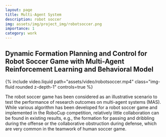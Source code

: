 ```yaml
---
layout: page
title: Multi-Agent System
description: robot soccer
img: assets/img/project_img/robotsoccer.png
importance: 1
category: work
---
```


## Dynamic Formation Planning and Control for Robot Soccer Game with Multi-Agent Reinforcement Learning and Behavioral Model

{% include video.liquid path="assets/video/robotsoccer.mp4" class="img-fluid rounded z-depth-1" controls=true %}

The robot soccer game has been considered as an illustrative scenario to test the performance of research outcomes on multi-agent systems (MAS). While various algorithm has been developed for a robot soccer game and implemented in the RoboCup competition, relatively little collaboration can be found in existing results, e.g., the formation for passing and dribbling during the offense or the collaborative obstruction during defense, which are very common in the teamwork of human soccer game.
